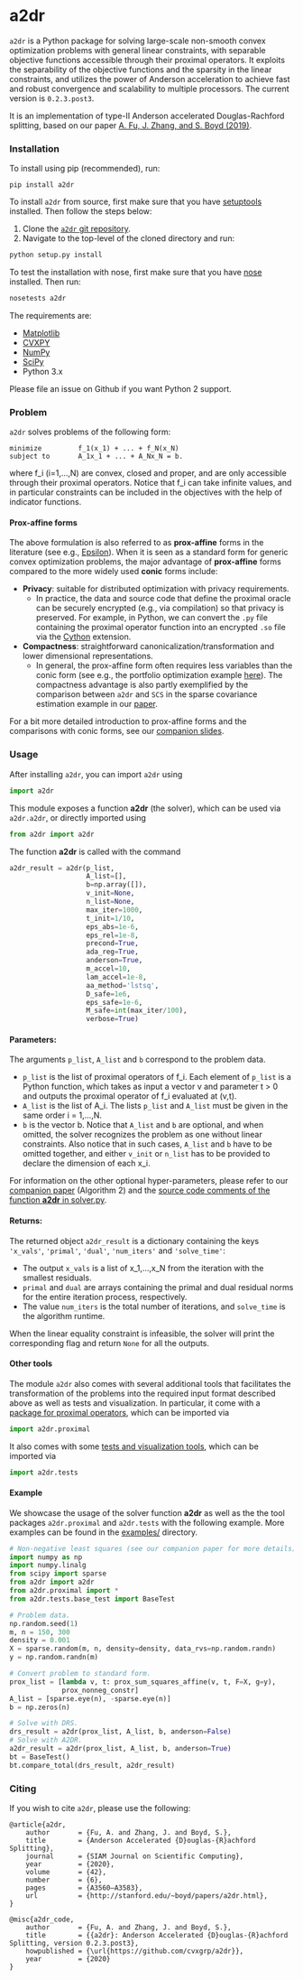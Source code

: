 # a2dr

`a2dr` is a Python package for solving large-scale non-smooth convex optimization problems with general linear constraints, with separable objective functions accessible through their proximal operators. It exploits the separability of the objective functions and the sparsity in the linear constraints, and utilizes the power of Anderson acceleration to achieve fast and robust convergence and scalability to multiple processors. The current version is `0.2.3.post3`.

It is an implementation of type-II Anderson accelerated Douglas-Rachford splitting, based on our paper [A. Fu, J. Zhang, and S. Boyd (2019)](http://www.stanford.edu/~boyd/papers/a2dr.html).

### Installation

To install using pip (recommended), run:
```console
pip install a2dr
```
To install `a2dr` from source, first make sure that you have [setuptools](https://github.com/pypa/setuptools)
installed. Then follow the steps below:

1. Clone the [`a2dr` git repository](https://github.com/cvxgrp/a2dr).
2. Navigate to the top-level of the cloned directory and run:

```python
python setup.py install
```

To test the installation with nose, first make sure that you have [nose](https://nose.readthedocs.io/en/latest/) installed. Then run:

```python
nosetests a2dr
```

The requirements are:
* [Matplotlib](https://github.com/matplotlib/matplotlib)
* [CVXPY](https://github.com/cvxgrp/cvxpy)
* [NumPy](https://github.com/numpy/numpy)
* [SciPy](https://github.com/scipy/scipy)
* Python 3.x

Please file an issue on Github if you want Python 2 support.

### Problem
`a2dr` solves problems of the following form:
```
minimize         f_1(x_1) + ... + f_N(x_N)
subject to       A_1x_1 + ... + A_Nx_N = b.
```
where f_i (i=1,...,N) are convex, closed and proper, and are only accessible through their proximal operators. Notice that f_i can take infinite values, and in particular constraints can be included in the objectives with the help of indicator functions.

#### Prox-affine forms
The above formulation is also referred to as **prox-affine** forms in the literature (see e.g., [Epsilon](https://arxiv.org/abs/1511.04815)). When it is seen as a standard form for generic convex optimization problems, the major advantage of **prox-affine** forms compared to the more widely used **conic** forms include:
* **Privacy**: suitable for distributed optimization with privacy requirements.
  * In practice, the data and source code that define the proximal oracle can be securely encrypted (e.g., via compilation) so that privacy is preserved. For example, in Python, we can convert the `.py` file containing the proximal operator function into an encrypted `.so` file via the [Cython](https://cython.org/) extension.
* **Compactness**: straightforward canonicalization/transformation and lower dimensional representations.
  * In general, the prox-affine form often requires less variables than the conic form (see e.g., the portfolio optimization example [here](http://web.stanford.edu/~junziz/papers/prox_affine/prox_affine.pdf)). The compactness advantage is also partly exemplified by the comparison between `a2dr` and `SCS` in the sparse covariance estimation example in our [paper](http://www.stanford.edu/~boyd/papers/a2dr.html). 

For a bit more detailed introduction to prox-affine forms and the comparisons with conic forms, see our [companion slides](http://web.stanford.edu/~junziz/papers/prox_affine/prox_affine.pdf). 

### Usage
After installing `a2dr`, you can import `a2dr` using
```python
import a2dr
```
This module exposes a function **a2dr** (the solver), which can be used via `a2dr.a2dr`, or directly imported using
```python
from a2dr import a2dr
```
The function **a2dr** is called with the command
```python
a2dr_result = a2dr(p_list,
                   A_list=[],
                   b=np.array([]),
                   v_init=None,
                   n_list=None,
                   max_iter=1000,
                   t_init=1/10,
                   eps_abs=1e-6,
                   eps_rel=1e-8,
                   precond=True,
                   ada_reg=True,
                   anderson=True,
                   m_accel=10,
                   lam_accel=1e-8,
                   aa_method='lstsq',
                   D_safe=1e6,
                   eps_safe=1e-6,
                   M_safe=int(max_iter/100),
                   verbose=True)
```

#### Parameters:
The arguments `p_list`, `A_list` and `b` correspond to the problem data.
* `p_list` is the list of proximal operators of f_i. Each element of `p_list` is a Python function,
which takes as input a vector v and parameter t > 0 and outputs the proximal operator of f_i evaluated at (v,t).
* `A_list` is the list of A_i. The lists `p_list` and `A_list` must be given in the same order i = 1,...,N.
* `b` is the vector b.
Notice that `A_list` and `b` are optional, and when omitted, the solver recognizes the problem as one without linear constraints. Also notice that in such cases, `A_list` and `b` have to be omitted together, and either `v_init` or `n_list` has to be provided to declare the dimension of each x_i.

For information on the other optional hyper-parameters, please refer to our [companion paper](http://stanford.edu/~boyd/papers/a2dr.html) (Algorithm 2) and the [source code comments of the function **a2dr** in solver.py](https://github.com/cvxgrp/a2dr/tree/master/a2dr).

#### Returns:
The returned object `a2dr_result` is a dictionary containing the keys `'x_vals'`, `'primal'`, `'dual'`, `'num_iters'` and `'solve_time'`:
* The output `x_vals` is a list of x_1,...,x_N from the iteration with the smallest residuals.
* `primal` and `dual` are arrays containing the primal and dual residual norms for the entire iteration process, respectively.
* The value `num_iters` is the total number of iterations, and `solve_time` is the algorithm runtime.

When the linear equality constraint is infeasible, the solver will print the corresponding flag and return `None` for all the outputs.

#### Other tools
The module `a2dr` also comes with several additional tools that facilitates the transformation of the problems into the required input format described above as well as tests and visualization. In particular, it come with a [package for proximal operators](a2dr/proximal/README.md), which can be imported via
```python
import a2dr.proximal
```
It also comes with some [tests and visualization tools](a2dr/tests/base_test.py), which can be imported via
```python
import a2dr.tests
```

#### Example
We showcase the usage of the solver function **a2dr** as well as the the tool packages `a2dr.proximal` and `a2dr.tests` with the following example. More examples can be found in the [examples/](examples/) directory.
```python
# Non-negative least squares (see our companion paper for more details)
import numpy as np
import numpy.linalg
from scipy import sparse
from a2dr import a2dr
from a2dr.proximal import *
from a2dr.tests.base_test import BaseTest

# Problem data.
np.random.seed(1)
m, n = 150, 300
density = 0.001
X = sparse.random(m, n, density=density, data_rvs=np.random.randn)
y = np.random.randn(m)

# Convert problem to standard form.
prox_list = [lambda v, t: prox_sum_squares_affine(v, t, F=X, g=y),
             prox_nonneg_constr]
A_list = [sparse.eye(n), -sparse.eye(n)]
b = np.zeros(n)

# Solve with DRS.
drs_result = a2dr(prox_list, A_list, b, anderson=False)
# Solve with A2DR.
a2dr_result = a2dr(prox_list, A_list, b, anderson=True)
bt = BaseTest()
bt.compare_total(drs_result, a2dr_result)

```

### Citing
If you wish to cite `a2dr`, please use the following:
```
@article{a2dr,
    author       = {Fu, A. and Zhang, J. and Boyd, S.},
    title        = {Anderson Accelerated {D}ouglas-{R}achford Splitting},
    journal      = {SIAM Journal on Scientific Computing},
    year         = {2020},
    volume       = {42},
    number       = {6},
    pages        = {A3560–A3583}, 
    url          = {http://stanford.edu/~boyd/papers/a2dr.html},
}

@misc{a2dr_code,
    author       = {Fu, A. and Zhang, J. and Boyd, S.},
    title        = {{a2dr}: Anderson Accelerated {D}ouglas-{R}achford Splitting, version 0.2.3.post3},
    howpublished = {\url{https://github.com/cvxgrp/a2dr}},
    year         = {2020}
}
```
